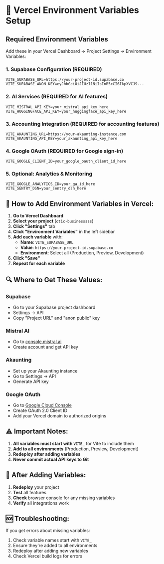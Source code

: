 # 🔧 Vercel Environment Variables Setup

## Required Environment Variables

Add these in your Vercel Dashboard → Project Settings → Environment Variables:

### 1. **Supabase Configuration** (REQUIRED)
```
VITE_SUPABASE_URL=https://your-project-id.supabase.co
VITE_SUPABASE_ANON_KEY=eyJhbGciOiJIUzI1NiIsInR5cCI6IkpXVCJ9...
```

### 2. **AI Services** (REQUIRED for AI features)
```
VITE_MISTRAL_API_KEY=your_mistral_api_key_here
VITE_HUGGINGFACE_API_KEY=your_huggingface_api_key_here
```

### 3. **Accounting Integration** (REQUIRED for accounting features)
```
VITE_AKAUNTING_URL=https://your-akaunting-instance.com
VITE_AKAUNTING_API_KEY=your_akaunting_api_key_here
```

### 4. **Google OAuth** (REQUIRED for Google sign-in)
```
VITE_GOOGLE_CLIENT_ID=your_google_oauth_client_id_here
```

### 5. **Optional: Analytics & Monitoring**
```
VITE_GOOGLE_ANALYTICS_ID=your_ga_id_here
VITE_SENTRY_DSN=your_sentry_dsn_here
```

## 🚨 How to Add Environment Variables in Vercel:

1. **Go to Vercel Dashboard**
2. **Select your project** (`otic-businesssss`)
3. **Click "Settings"** tab
4. **Click "Environment Variables"** in the left sidebar
5. **Add each variable** with:
   - **Name**: `VITE_SUPABASE_URL`
   - **Value**: `https://your-project-id.supabase.co`
   - **Environment**: Select all (Production, Preview, Development)
6. **Click "Save"**
7. **Repeat for each variable**

## 🔍 Where to Get These Values:

### Supabase
- Go to your Supabase project dashboard
- Settings → API
- Copy "Project URL" and "anon public" key

### Mistral AI
- Go to [console.mistral.ai](https://console.mistral.ai)
- Create account and get API key

### Akaunting
- Set up your Akaunting instance
- Go to Settings → API
- Generate API key

### Google OAuth
- Go to [Google Cloud Console](https://console.cloud.google.com)
- Create OAuth 2.0 Client ID
- Add your Vercel domain to authorized origins

## ⚠️ Important Notes:

1. **All variables must start with `VITE_`** for Vite to include them
2. **Add to all environments** (Production, Preview, Development)
3. **Redeploy after adding variables**
4. **Never commit actual API keys to Git**

## 🚀 After Adding Variables:

1. **Redeploy** your project
2. **Test** all features
3. **Check** browser console for any missing variables
4. **Verify** all integrations work

## 🆘 Troubleshooting:

If you get errors about missing variables:
1. Check variable names start with `VITE_`
2. Ensure they're added to all environments
3. Redeploy after adding new variables
4. Check Vercel build logs for errors

